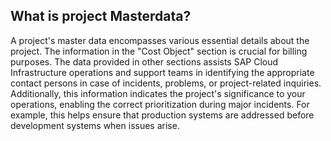## What is project Masterdata?

A project's master data encompasses various essential details about the project. The information in the "Cost Object" section is crucial for billing purposes. The data provided in other sections assists SAP Cloud Infrastructure operations and support teams in identifying the appropriate contact persons in case of incidents, problems, or project-related inquiries. Additionally, this information indicates the project's significance to your operations, enabling the correct prioritization during major incidents. For example, this helps ensure that production systems are addressed before development systems when issues arise.
